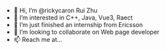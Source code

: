 - 👋 Hi, I’m @rickycaron Rui Zhu
- 👀 I’m interested in C++, Java, Vue3, Raect
- 🌱 I’m just finished an internship from Ericsson
- 💞️ I’m looking to collaborate on Web page developer
- 📫 Reach me at...

<!---
rickycaron/rickycaron is a ✨ special ✨ repository because its `README.md` (this file) appears on your GitHub profile.
You can click the Preview link to take a look at your changes.
--->
